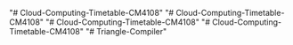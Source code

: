 "# Cloud-Computing-Timetable-CM4108" 
"# Cloud-Computing-Timetable-CM4108" 
"# Cloud-Computing-Timetable-CM4108" 
"# Cloud-Computing-Timetable-CM4108" 
"# Triangle-Compiler" 
